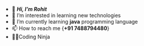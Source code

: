 - 👋 ***Hi, I’m Rohit***
- 👀 I’m interested in learning new technologies
- 🌱 I’m currently learning **java** programming language 
- 📫 How to reach me {**+91 7488794480**}
- 🧑‍💻Coding Ninja
